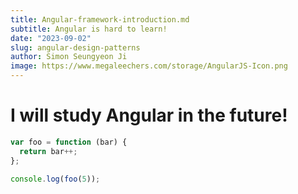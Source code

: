 ```yaml
---
title: Angular-framework-introduction.md
subtitle: Angular is hard to learn!
date: "2023-09-02"
slug: angular-design-patterns
author: Simon Seungyeon Ji
image: https://www.megaleechers.com/storage/AngularJS-Icon.png
---
```


# I will study Angular in the future!

```js
var foo = function (bar) {
  return bar++;
};

console.log(foo(5));
```
